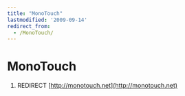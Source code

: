 ```yaml
---
title: "MonoTouch"
lastmodified: '2009-09-14'
redirect_from:
  - /MonoTouch/
---
```


MonoTouch
=========

1.  REDIRECT [http://monotouch.net](http://monotouch.net)


